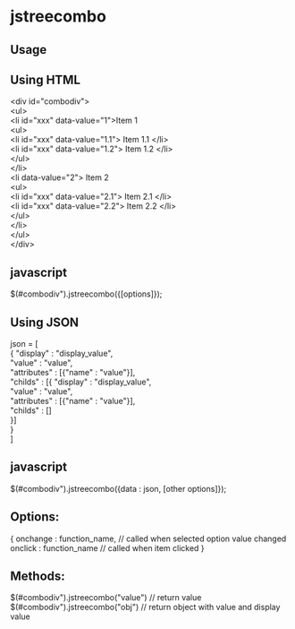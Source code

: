 # jstreecombo

Usage
------

Using HTML
----

&lt;div id="combodiv"&gt;<br/>
	 &lt;ul&gt;<br/>
		&lt;li id="xxx" data-value="1"&gt;Item 1<br/>
			&lt;ul&gt;<br/>
				&lt;li id="xxx" data-value="1.1"> Item 1.1 &lt;/li&gt;<br/>
				&lt;li id="xxx" data-value="1.2"> Item 1.2 &lt;/li&gt;<br/>
			&lt;/ul&gt;<br/>
		&lt;/li&gt;<br/>
		&lt;li data-value="2"&gt; Item 2<br/>
			&lt;ul&gt;<br/>
				&lt;li id="xxx" data-value="2.1"> Item 2.1 &lt;/li&gt;<br/>
				&lt;li id="xxx" data-value="2.2"> Item 2.2 &lt;/li&gt;<br/>
			&lt;/ul&gt;<br/>
		&lt;/li&gt;<br/>
	&lt;/ul&gt;<br/>
&lt;/div&gt;<br/>

javascript
-----------
  $(#combodiv").jstreecombo({[options]});

Using JSON
----------
json =  [<br/>
        	{ "display"    : "display_value", <br/>
        	  "value"      : "value",<br/>
        	  "attributes" : [{"name" : "value"}],<br/>
        	  "childs"     : [{ "display"    : "display_value", <br/>
        					  "value"      : "value",<br/>
        					  "attributes" : [{"name" : "value"}],<br/>
        					  "childs"     : []<br/>
        					}]<br/>
        	}<br/>
         ]<br/>

javascript
----------
$(#combodiv").jstreecombo({data : json, [other options]});

Options: 
---------
  {
    onchange : function_name, // called when selected option value changed
    onclick : function_name   // called when item clicked
  }
  
Methods:
--------
$(#combodiv").jstreecombo("value") // return value
$(#combodiv").jstreecombo("obj")   // return object with value and display value

